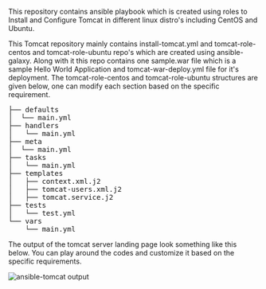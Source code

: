 This repository contains ansible playbook which is created using roles to Install and Configure Tomcat in different linux distro's including CentOS and Ubuntu.

This Tomcat repository mainly contains install-tomcat.yml and tomcat-role-centos and tomcat-role-ubuntu repo's which are created using ansible-galaxy. Along with it this repo contains one sample.war file which is a sample Hello World Application and tomcat-war-deploy.yml file for it's deployment. 
The tomcat-role-centos and tomcat-role-ubuntu structures are given below, one can modify each section based on the specific requirement.

<pre>
├── defaults
│  └── main.yml
├── handlers
│   └── main.yml
├── meta
│  └── main.yml
├── tasks
│   └── main.yml
├── templates
│   ├── context.xml.j2
│   ├── tomcat-users.xml.j2
│   ├── tomcat.service.j2
├── tests
│   └── test.yml
└── vars
    └── main.yml
</pre>

The output of the tomcat server landing page look something like this below. You can play around the codes and customize it based on the specific requirements.

![ansible-tomcat output](https://user-images.githubusercontent.com/37767537/220903083-751c8950-d636-44e3-8b83-d194a3423293.png)
